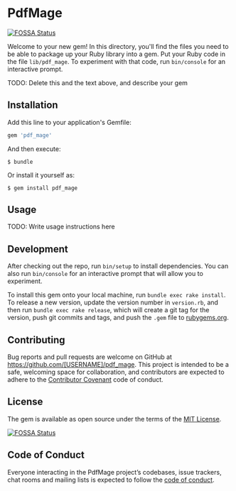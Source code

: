 # PdfMage
[![FOSSA Status](https://app.fossa.io/api/projects/git%2Bgithub.com%2Fsideqik%2Fpdf-mage.svg?type=shield)](https://app.fossa.io/projects/git%2Bgithub.com%2Fsideqik%2Fpdf-mage?ref=badge_shield)


Welcome to your new gem! In this directory, you'll find the files you need to be able to package up your Ruby library into a gem. Put your Ruby code in the file `lib/pdf_mage`. To experiment with that code, run `bin/console` for an interactive prompt.

TODO: Delete this and the text above, and describe your gem

## Installation

Add this line to your application's Gemfile:

```ruby
gem 'pdf_mage'
```

And then execute:

    $ bundle

Or install it yourself as:

    $ gem install pdf_mage

## Usage

TODO: Write usage instructions here

## Development

After checking out the repo, run `bin/setup` to install dependencies. You can also run `bin/console` for an interactive prompt that will allow you to experiment.

To install this gem onto your local machine, run `bundle exec rake install`. To release a new version, update the version number in `version.rb`, and then run `bundle exec rake release`, which will create a git tag for the version, push git commits and tags, and push the `.gem` file to [rubygems.org](https://rubygems.org).

## Contributing

Bug reports and pull requests are welcome on GitHub at https://github.com/[USERNAME]/pdf_mage. This project is intended to be a safe, welcoming space for collaboration, and contributors are expected to adhere to the [Contributor Covenant](http://contributor-covenant.org) code of conduct.

## License

The gem is available as open source under the terms of the [MIT License](https://opensource.org/licenses/MIT).


[![FOSSA Status](https://app.fossa.io/api/projects/git%2Bgithub.com%2Fsideqik%2Fpdf-mage.svg?type=large)](https://app.fossa.io/projects/git%2Bgithub.com%2Fsideqik%2Fpdf-mage?ref=badge_large)

## Code of Conduct

Everyone interacting in the PdfMage project’s codebases, issue trackers, chat rooms and mailing lists is expected to follow the [code of conduct](https://github.com/[USERNAME]/pdf_mage/blob/master/CODE_OF_CONDUCT.md).